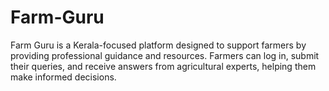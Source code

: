 # Farm-Guru
Farm Guru is a Kerala-focused platform designed to support farmers by providing professional guidance and resources. Farmers can log in, submit their queries, and receive answers from agricultural experts, helping them make informed decisions.
